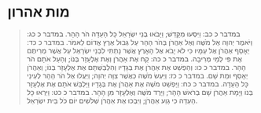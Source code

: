 # מות אהרון

> במדבר כ כב: וַיִּסְעוּ מִקָּדֵשׁ; וַיָּבֹאוּ בְנֵי יִשְׂרָאֵל כָּל הָעֵדָה הֹר הָהָר.
> במדבר כ כג: וַיֹּאמֶר יְהוָה אֶל מֹשֶׁה וְאֶל אַהֲרֹן בְּהֹר הָהָר עַל גְּבוּל אֶרֶץ אֱדוֹם לֵאמֹר.
> במדבר כ כד: יֵאָסֵף אַהֲרֹן אֶל עַמָּיו כִּי לֹא יָבֹא אֶל הָאָרֶץ אֲשֶׁר נָתַתִּי לִבְנֵי יִשְׂרָאֵל עַל אֲשֶׁר מְרִיתֶם אֶת פִּי לְמֵי מְרִיבָה.
> במדבר כ כה: קַח אֶת אַהֲרֹן וְאֶת אֶלְעָזָר בְּנוֹ; וְהַעַל אֹתָם הֹר הָהָר.
> במדבר כ כו: וְהַפְשֵׁט אֶת אַהֲרֹן אֶת בְּגָדָיו וְהִלְבַּשְׁתָּם אֶת אֶלְעָזָר בְּנוֹ; וְאַהֲרֹן יֵאָסֵף וּמֵת שָׁם.
> במדבר כ כז: וַיַּעַשׂ מֹשֶׁה כַּאֲשֶׁר צִוָּה יְהוָה; וַיַּעֲלוּ אֶל הֹר הָהָר לְעֵינֵי כָּל הָעֵדָה.
> במדבר כ כח: וַיַּפְשֵׁט מֹשֶׁה אֶת אַהֲרֹן אֶת בְּגָדָיו וַיַּלְבֵּשׁ אֹתָם אֶת אֶלְעָזָר בְּנוֹ וַיָּמָת אַהֲרֹן שָׁם בְּרֹאשׁ הָהָר; וַיֵּרֶד מֹשֶׁה וְאֶלְעָזָר מִן הָהָר.
> במדבר כ כט: וַיִּרְאוּ כָּל הָעֵדָה כִּי גָוַע אַהֲרֹן; וַיִּבְכּוּ אֶת אַהֲרֹן שְׁלֹשִׁים יוֹם כֹּל בֵּית יִשְׂרָאֵל. 
 

